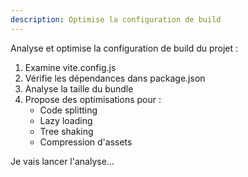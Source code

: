 ```yaml
---
description: Optimise la configuration de build
---
```


Analyse et optimise la configuration de build du projet :

1. Examine vite.config.js
2. Vérifie les dépendances dans package.json
3. Analyse la taille du bundle
4. Propose des optimisations pour :
   - Code splitting
   - Lazy loading
   - Tree shaking
   - Compression d'assets

Je vais lancer l'analyse...
